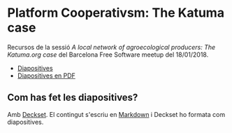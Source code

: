 # Platform Cooperativsm: The Katuma case

Recursos de la sessió *A local network of agroecological producers: The Katuma.org case* del Barcelona Free Software meetup del 18/01/2018.

  * [Diapositives](slides.md)
  * [Diapositives en PDF]()

## Com has fet les diapositives?

Amb [Deckset](https://www.decksetapp.com/). El contingut s'escriu en
[Markdown](https://ca.wikipedia.org/wiki/Markdown) i Deckset ho formata com
diapositives.

